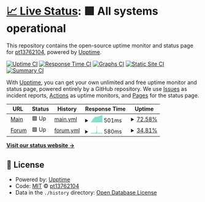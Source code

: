 # [📈 Live Status](https://pt13762104.github.io/uptime): <!--live status--> **🟩 All systems operational**

This repository contains the open-source uptime monitor and status page for [pt13762104](https://pt13762104.github.io/uptime), powered by [Upptime](https://github.com/upptime/upptime).

[![Uptime CI](https://github.com/pt13762104/uptime/workflows/Uptime%20CI/badge.svg)](https://github.com/pt13762104/uptime/actions?query=workflow%3A%22Uptime+CI%22)
[![Response Time CI](https://github.com/pt13762104/uptime/workflows/Response%20Time%20CI/badge.svg)](https://github.com/pt13762104/uptime/actions?query=workflow%3A%22Response+Time+CI%22)
[![Graphs CI](https://github.com/pt13762104/uptime/workflows/Graphs%20CI/badge.svg)](https://github.com/pt13762104/uptime/actions?query=workflow%3A%22Graphs+CI%22)
[![Static Site CI](https://github.com/pt13762104/uptime/workflows/Static%20Site%20CI/badge.svg)](https://github.com/pt13762104/uptime/actions?query=workflow%3A%22Static+Site+CI%22)
[![Summary CI](https://github.com/pt13762104/uptime/workflows/Summary%20CI/badge.svg)](https://github.com/pt13762104/uptime/actions?query=workflow%3A%22Summary+CI%22)

With [Upptime](https://upptime.js.org), you can get your own unlimited and free uptime monitor and status page, powered entirely by a GitHub repository. We use [Issues](https://github.com/pt13762104/uptime/issues) as incident reports, [Actions](https://github.com/pt13762104/uptime/actions) as uptime monitors, and [Pages](https://pt13762104.github.io/uptime) for the status page.

<!--start: status pages-->
<!-- This summary is generated by Upptime (https://github.com/upptime/upptime) -->
<!-- Do not edit this manually, your changes will be overwritten -->
<!-- prettier-ignore -->
| URL | Status | History | Response Time | Uptime |
| --- | ------ | ------- | ------------- | ------ |
| <img alt="" src="https://favicons.githubusercontent.com/test1417735181.epizy.com" height="13"> [Main](https://test1417735181.epizy.com) | 🟩 Up | [main.yml](https://github.com/pt13762104/uptime/commits/HEAD/history/main.yml) | <details><summary><img alt="Response time graph" src="./graphs/main/response-time-week.png" height="20"> 501ms</summary><br><a href="https://pt13762104.github.io/uptime/history/main"><img alt="Response time 501" src="https://img.shields.io/endpoint?url=https%3A%2F%2Fraw.githubusercontent.com%2Fpt13762104%2Fuptime%2FHEAD%2Fapi%2Fmain%2Fresponse-time.json"></a><br><a href="https://pt13762104.github.io/uptime/history/main"><img alt="24-hour response time 576" src="https://img.shields.io/endpoint?url=https%3A%2F%2Fraw.githubusercontent.com%2Fpt13762104%2Fuptime%2FHEAD%2Fapi%2Fmain%2Fresponse-time-day.json"></a><br><a href="https://pt13762104.github.io/uptime/history/main"><img alt="7-day response time 501" src="https://img.shields.io/endpoint?url=https%3A%2F%2Fraw.githubusercontent.com%2Fpt13762104%2Fuptime%2FHEAD%2Fapi%2Fmain%2Fresponse-time-week.json"></a><br><a href="https://pt13762104.github.io/uptime/history/main"><img alt="30-day response time 501" src="https://img.shields.io/endpoint?url=https%3A%2F%2Fraw.githubusercontent.com%2Fpt13762104%2Fuptime%2FHEAD%2Fapi%2Fmain%2Fresponse-time-month.json"></a><br><a href="https://pt13762104.github.io/uptime/history/main"><img alt="1-year response time 501" src="https://img.shields.io/endpoint?url=https%3A%2F%2Fraw.githubusercontent.com%2Fpt13762104%2Fuptime%2FHEAD%2Fapi%2Fmain%2Fresponse-time-year.json"></a></details> | <details><summary><a href="https://pt13762104.github.io/uptime/history/main">72.58%</a></summary><a href="https://pt13762104.github.io/uptime/history/main"><img alt="All-time uptime 72.58%" src="https://img.shields.io/endpoint?url=https%3A%2F%2Fraw.githubusercontent.com%2Fpt13762104%2Fuptime%2FHEAD%2Fapi%2Fmain%2Fuptime.json"></a><br><a href="https://pt13762104.github.io/uptime/history/main"><img alt="24-hour uptime 47.16%" src="https://img.shields.io/endpoint?url=https%3A%2F%2Fraw.githubusercontent.com%2Fpt13762104%2Fuptime%2FHEAD%2Fapi%2Fmain%2Fuptime-day.json"></a><br><a href="https://pt13762104.github.io/uptime/history/main"><img alt="7-day uptime 72.58%" src="https://img.shields.io/endpoint?url=https%3A%2F%2Fraw.githubusercontent.com%2Fpt13762104%2Fuptime%2FHEAD%2Fapi%2Fmain%2Fuptime-week.json"></a><br><a href="https://pt13762104.github.io/uptime/history/main"><img alt="30-day uptime 72.58%" src="https://img.shields.io/endpoint?url=https%3A%2F%2Fraw.githubusercontent.com%2Fpt13762104%2Fuptime%2FHEAD%2Fapi%2Fmain%2Fuptime-month.json"></a><br><a href="https://pt13762104.github.io/uptime/history/main"><img alt="1-year uptime 72.58%" src="https://img.shields.io/endpoint?url=https%3A%2F%2Fraw.githubusercontent.com%2Fpt13762104%2Fuptime%2FHEAD%2Fapi%2Fmain%2Fuptime-year.json"></a></details>
| <img alt="" src="https://favicons.githubusercontent.com/forum1417735181.epizy.com" height="13"> [Forum](https://forum1417735181.epizy.com) | 🟩 Up | [forum.yml](https://github.com/pt13762104/uptime/commits/HEAD/history/forum.yml) | <details><summary><img alt="Response time graph" src="./graphs/forum/response-time-week.png" height="20"> 580ms</summary><br><a href="https://pt13762104.github.io/uptime/history/forum"><img alt="Response time 580" src="https://img.shields.io/endpoint?url=https%3A%2F%2Fraw.githubusercontent.com%2Fpt13762104%2Fuptime%2FHEAD%2Fapi%2Fforum%2Fresponse-time.json"></a><br><a href="https://pt13762104.github.io/uptime/history/forum"><img alt="24-hour response time 436" src="https://img.shields.io/endpoint?url=https%3A%2F%2Fraw.githubusercontent.com%2Fpt13762104%2Fuptime%2FHEAD%2Fapi%2Fforum%2Fresponse-time-day.json"></a><br><a href="https://pt13762104.github.io/uptime/history/forum"><img alt="7-day response time 580" src="https://img.shields.io/endpoint?url=https%3A%2F%2Fraw.githubusercontent.com%2Fpt13762104%2Fuptime%2FHEAD%2Fapi%2Fforum%2Fresponse-time-week.json"></a><br><a href="https://pt13762104.github.io/uptime/history/forum"><img alt="30-day response time 580" src="https://img.shields.io/endpoint?url=https%3A%2F%2Fraw.githubusercontent.com%2Fpt13762104%2Fuptime%2FHEAD%2Fapi%2Fforum%2Fresponse-time-month.json"></a><br><a href="https://pt13762104.github.io/uptime/history/forum"><img alt="1-year response time 580" src="https://img.shields.io/endpoint?url=https%3A%2F%2Fraw.githubusercontent.com%2Fpt13762104%2Fuptime%2FHEAD%2Fapi%2Fforum%2Fresponse-time-year.json"></a></details> | <details><summary><a href="https://pt13762104.github.io/uptime/history/forum">34.81%</a></summary><a href="https://pt13762104.github.io/uptime/history/forum"><img alt="All-time uptime 34.81%" src="https://img.shields.io/endpoint?url=https%3A%2F%2Fraw.githubusercontent.com%2Fpt13762104%2Fuptime%2FHEAD%2Fapi%2Fforum%2Fuptime.json"></a><br><a href="https://pt13762104.github.io/uptime/history/forum"><img alt="24-hour uptime 20.95%" src="https://img.shields.io/endpoint?url=https%3A%2F%2Fraw.githubusercontent.com%2Fpt13762104%2Fuptime%2FHEAD%2Fapi%2Fforum%2Fuptime-day.json"></a><br><a href="https://pt13762104.github.io/uptime/history/forum"><img alt="7-day uptime 34.81%" src="https://img.shields.io/endpoint?url=https%3A%2F%2Fraw.githubusercontent.com%2Fpt13762104%2Fuptime%2FHEAD%2Fapi%2Fforum%2Fuptime-week.json"></a><br><a href="https://pt13762104.github.io/uptime/history/forum"><img alt="30-day uptime 34.81%" src="https://img.shields.io/endpoint?url=https%3A%2F%2Fraw.githubusercontent.com%2Fpt13762104%2Fuptime%2FHEAD%2Fapi%2Fforum%2Fuptime-month.json"></a><br><a href="https://pt13762104.github.io/uptime/history/forum"><img alt="1-year uptime 34.81%" src="https://img.shields.io/endpoint?url=https%3A%2F%2Fraw.githubusercontent.com%2Fpt13762104%2Fuptime%2FHEAD%2Fapi%2Fforum%2Fuptime-year.json"></a></details>

<!--end: status pages-->

[**Visit our status website →**](https://pt13762104.github.io/uptime)

## 📄 License

- Powered by: [Upptime](https://github.com/upptime/upptime)
- Code: [MIT](./LICENSE) © [pt13762104](https://pt13762104.github.io/uptime)
- Data in the `./history` directory: [Open Database License](https://opendatacommons.org/licenses/odbl/1-0/)
